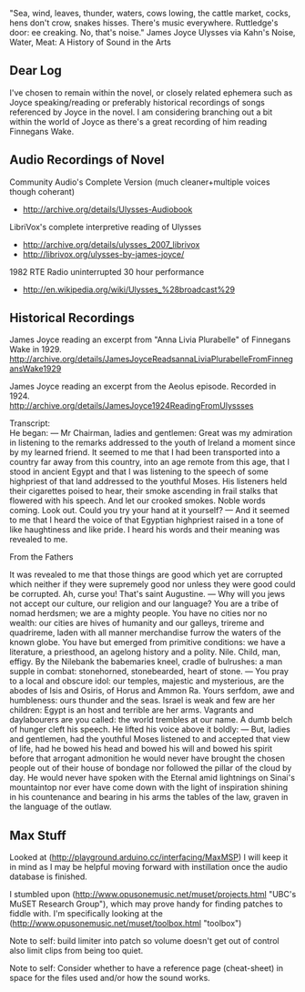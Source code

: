 "Sea, wind, leaves, thunder, waters, cows lowing, the cattle market, cocks, hens don't crow, snakes hisses. There's music everywhere. Ruttledge's door: ee creaking. No, that's noise."
James Joyce Ulysses via Kahn's Noise, Water, Meat: A History of Sound in the Arts

## Dear Log

I've chosen to remain within the novel, or closely related ephemera such as Joyce speaking/reading or preferably historical recordings of songs referenced by Joyce in the novel. I am considering branching out a bit within the world of Joyce as there's a great recording of him reading Finnegans Wake.

## Audio Recordings of Novel

Community Audio's Complete Version (much cleaner+multiple voices though coherant)
* http://archive.org/details/Ulysses-Audiobook

LibriVox's complete interpretive reading of Ulysses
* http://archive.org/details/ulysses_2007_librivox
* http://librivox.org/ulysses-by-james-joyce/

1982 RTE Radio uninterrupted 30 hour performance  
* http://en.wikipedia.org/wiki/Ulysses_%28broadcast%29

## Historical Recordings

James Joyce reading an excerpt from "Anna Livia Plurabelle" of Finnegans Wake in 1929.  
http://archive.org/details/JamesJoyceReadsannaLiviaPlurabelleFromFinnegansWake1929

James Joyce reading an excerpt from the Aeolus episode. Recorded in 1924.  
http://archive.org/details/JamesJoyce1924ReadingFromUlyssses

Transcript:  
He began:
— Mr Chairman, ladies and gentlemen: Great was my admiration in listening to the remarks addressed to the youth of Ireland a moment since by my learned friend. It seemed to me that I had been transported into a country far away from this country, into an age remote from this age, that I stood in ancient Egypt and that I was listening to the speech of some highpriest of that land addressed to the youthful Moses.
His listeners held their cigarettes poised to hear, their smoke ascending in frail stalks that flowered with his speech. And let our crooked smokes. Noble words coming. Look out. Could you try your hand at it yourself?
— And it seemed to me that I heard the voice of that Egyptian highpriest raised in a tone of like haughtiness and like pride. I heard his words and their meaning was revealed to me.

From the Fathers

It was revealed to me that those things are good which yet are corrupted which neither if they were supremely good nor unless they were good could be corrupted. Ah, curse you! That's saint Augustine.
— Why will you jews not accept our culture, our religion and our language? You are a tribe of nomad herdsmen; we are a mighty people. You have no cities nor no wealth: our cities are hives of humanity and our galleys, trireme and quadrireme, laden with all manner merchandise furrow the waters of the known globe. You have but emerged from primitive conditions: we have a literature, a priesthood, an agelong history and a polity.
Nile.
Child, man, effigy.
By the Nilebank the babemaries kneel, cradle of bulrushes: a man supple in combat: stonehorned, stonebearded, heart of stone.
— You pray to a local and obscure idol: our temples, majestic and mysterious, are the abodes of Isis and Osiris, of Horus and Ammon Ra. Yours serfdom, awe and humbleness: ours thunder and the seas. Israel is weak and few are her children: Egypt is an host and terrible are her arms. Vagrants and daylabourers are you called: the world trembles at our name.
A dumb belch of hunger cleft his speech. He lifted his voice above it boldly:
— But, ladies and gentlemen, had the youthful Moses listened to and accepted that view of life, had he bowed his head and bowed his will and bowed his spirit before that arrogant admonition he would never have brought the chosen people out of their house of bondage nor followed the pillar of the cloud by day. He would never have spoken with the Eternal amid lightnings on Sinai's mountaintop nor ever have come down with the light of inspiration shining in his countenance and bearing in his arms the tables of the law, graven in the language of the outlaw.

## Max Stuff 
  
Looked at (http://playground.arduino.cc/interfacing/MaxMSP) I will keep it in mind as I may be helpful moving forward with instillation once the audio database is finished.

I stumbled upon (http://www.opusonemusic.net/muset/projects.html "UBC's MuSET Research Group"), which may prove handy for finding patches to fiddle with. I'm specifically looking at the (http://www.opusonemusic.net/muset/toolbox.html "toolbox")  

Note to self: build limiter into patch so volume doesn't get out of control also limit clips from being too quiet.

Note to self: Consider whether to have a reference page (cheat-sheet) in space for the files used and/or how the sound works.

